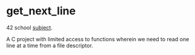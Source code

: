 # get_next_line

42 school [subject](https://cdn.intra.42.fr/pdf/pdf/13322/en.subject.pdf).

A C project with limited access to functions wherein we need to read one line at a time from a file descriptor.
